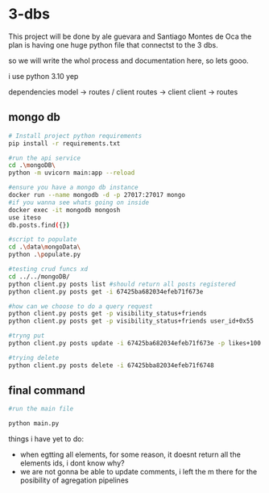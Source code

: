 # 3-dbs
This project will be done by ale guevara and Santiago Montes de Oca
 the plan is having one huge python file that connectst to the 3 dbs.

 so we will write the whol process and documentation here, so lets gooo.

 i use python 3.10 yep

dependencies
model -> routes / client
routes -> client
client -> routes

## mongo db
```bash
# Install project python requirements
pip install -r requirements.txt

#run the api service
cd .\mongoDB\
python -m uvicorn main:app --reload

#ensure you have a mongo db instance
docker run --name mongodb -d -p 27017:27017 mongo
#if you wanna see whats going on inside
docker exec -it mongodb mongosh
use iteso
db.posts.find({})

#script to populate
cd .\data\mongoData\
python .\populate.py

#testing crud funcs xd
cd ../../mongoDB/
python client.py posts list #should return all posts registered
python client.py posts get -i 67425ba682034efeb71f673e

#how can we choose to do a query request
python client.py posts get -p visibility_status+friends
python client.py posts get -p visibility_status+friends user_id+0x55

#tryng put
python client.py posts update -i 67425ba682034efeb71f673e -p likes+100

#trying delete
python client.py posts delete -i 67425bba82034efeb71f6748 

```

## final command
```bash
#run the main file

python main.py

```











things i have yet to do:
- when egtting all elements, for some reason, it doesnt return all the elements ids, i dont know why?
- we are not gonna be able to update comments, i left the m there for the posibility of agregation pipelines